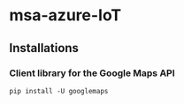 # msa-azure-IoT

## Installations

### Client library for the Google Maps API

`pip install -U googlemaps`
